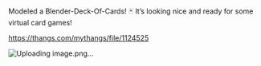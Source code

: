 Modeled a Blender-Deck-Of-Cards! 🃏 It’s looking nice and ready for some virtual card games!

https://thangs.com/mythangs/file/1124525

![Uploading image.png…]()

